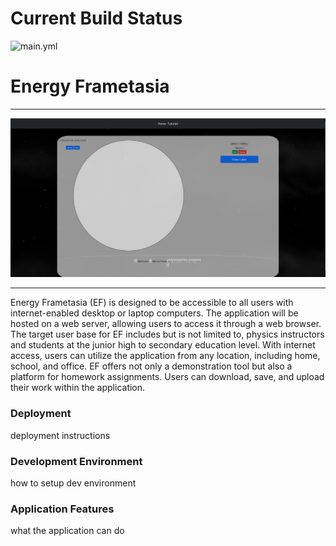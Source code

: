 # Current Build Status

![main.yml](https://github.com/cs481-ekh/s23-volt/actions/workflows/main.yml/badge.svg)

# Energy Frametasia

---
![start.png](docs/start.png)

---
Energy Frametasia (EF) is designed to be accessible to all users with internet-enabled desktop or laptop computers. The
application will be hosted on a web server, allowing users to access it through a web browser. The target user base for
EF includes but is not limited to, physics instructors and students at the junior high to secondary education level.
With internet access, users can utilize the application from any location, including home, school, and office. EF offers
not only a demonstration tool but also a platform for homework assignments. Users can download, save, and upload their
work within the application.

### Deployment

deployment instructions

### Development Environment

how to setup dev environment

### Application Features

what the application can do
